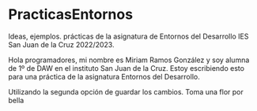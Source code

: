 # PracticasEntornos
Ideas, ejemplos. prácticas de la asignatura de Entornos del Desarrollo IES San Juan de la Cruz 2022/2023.

Hola programadores, mi nombre es Miriam Ramos González y soy alumna de 1º de DAW en el instituto San Juan de la Cruz.
Estoy escribiendo esto para una práctica de la asignatura Entornos del Desarrollo.

Utilizando la segunda opción de guardar los cambios.
Toma una flor por bella
